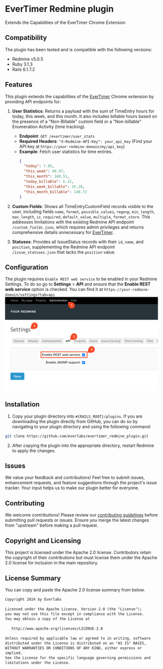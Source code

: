 EverTimer Redmine plugin
========================
Extends the Capabilities of the EverTimer Chrome Extension

Compatibility
-------------

The plugin has been tested and is compatible with the following versions:

- Redmine v5.0.5
- Ruby 3.1.3
- Rails 6.1.7.2

Features
--------

This plugin extends the capabilities of the [EverTimer](https://chromewebstore.google.com/detail/evertimer/kjbdlnkafjlgnbmbeihkampliednpmgk) Chrome extension by providing API endpoints for:

1. **User Statistics**: Returns a payload with the sum of TimeEntry hours for today, this week, and this month. It also includes billable hours based on the presence of a "Non-Billable" custom field or a "Non-billable" Enumeration Activity (time tracking).
    - **Endpoint**: `GET /evertimer/user_stats`
    - **Required Headers**: `"X-Redmine-API-Key": your_api_key` (Find your API key at `https://your-redmine-domain/my/api_key`)
    - **Example**: Fetch user statistics for time entries.
      ```json
      {
        "today": 7.65,
        "this_week": 40.97,
        "this_month": 160.51,
        "today_billable": 6.12,
        "this_week_billable": 35.28,
        "this_month_billable": 140.73
      }
      ```

2. **Custom Fields**: Shows all TimeEntryCustomField records visible to the user, including fields `name`, `format`, `possible_values`, `regexp`, `min_length`, `max_length`, `is_required`, `default_value`, `multiple`, `format_store`. This addresses limitations with the existing Redmine API endpoint `/custom_fields.json`, which requires admin privileges and returns comprehensive details unnecessary for [EverTimer](https://chromewebstore.google.com/detail/evertimer/kjbdlnkafjlgnbmbeihkampliednpmgk).

3. **Statuses**: Provides all IssueStatus records with their `id`, `name`, and `position`, supplementing the Redmine API endpoint `/issue_statuses.json` that lacks the `position` value.

Configuration
-------------

The plugin requires `Enable REST web service` to be enabled in your Redmine Settings. To do so go to **Settings** > **API** and ensure that the **Enable REST web service** option is checked. You can find it at `https://your-redmine-domain/settings?tab=api`
![Enable REST web service](images/configure_redmine.png?raw=true)


Installation
------------

1. Copy your plugin directory into `#{RAILS_ROOT}/plugins`. If you are downloading the plugin directly from GitHub, you can do so by navigating to your plugin directory and using the following command:
```bash 
git clone https://github.com/everlabs/evertimer_redmine_plugin.git
```

2. After copying the plugin into the appropriate directory, restart Redmine to apply the changes.

Issues
------

We value your feedback and contributions! Feel free to submit issues, enhancement requests, and feature suggestions through the project's issue tracker. Your input helps us to make our plugin better for everyone.

Contributing
------------

We welcome contributions! Please review our [contributing guidelines](CONTRIBUTING.md) before submitting pull requests or issues. Ensure you merge the latest changes from "upstream" before making a pull request.

Copyright and Licensing
-----------------------

This project is licensed under the Apache 2.0 license. Contributors retain the copyright of their contributions but must license them under the Apache 2.0 license for inclusion in the main repository.

License Summary
---------------

You can copy and paste the Apache 2.0 license summary from below.

```
Copyright 2024 by Everlabs

Licensed under the Apache License, Version 2.0 (the "License");
you may not use this file except in compliance with the License.
You may obtain a copy of the License at

   http://www.apache.org/licenses/LICENSE-2.0

Unless required by applicable law or agreed to in writing, software
distributed under the License is distributed on an "AS IS" BASIS,
WITHOUT WARRANTIES OR CONDITIONS OF ANY KIND, either express or implied.
See the License for the specific language governing permissions and
limitations under the License.
```
